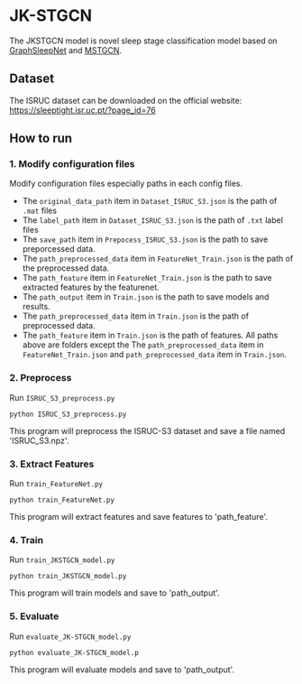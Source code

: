 # JK-STGCN

The JKSTGCN model is novel sleep stage classification model based on [GraphSleepNet](https://github.com/ziyujia/GraphSleepNet) and [MSTGCN](https://github.com/ziyujia/MSTGCN).

## Dataset
The ISRUC dataset can be downloaded on the official website: https://sleeptight.isr.uc.pt/?page_id=76

## How to run

### 1. Modify configuration files
Modify configuration files especially paths in each config files.
- The `original_data_path` item in `Dataset_ISRUC_S3.json` is the path of `.mat` files
- The `label_path` item in `Dataset_ISRUC_S3.json` is the path of `.txt` label files
- The `save_path` item in `Prepocess_ISRUC_S3.json` is the path to save preporcessed data.
- The `path_preprocessed_data` item in `FeatureNet_Train.json` is the path of the preprocessed data.
- The `path_feature` item in `FeatureNet_Train.json` is the path to save extracted features by the featurenet.
- The `path_output` item in `Train.json` is the path to save models and results.
- The `path_preprocessed_data` item in `Train.json` is the path of preprocessed data.
- The `path_feature` item  in `Train.json` is the path of features.
All paths above are folders except the The `path_preprocessed_data` item in `FeatureNet_Train.json` and `path_preprocessed_data` item in `Train.json`.

### 2. Preprocess
Run `ISRUC_S3_preprocess.py`

`python ISRUC_S3_preprocess.py`

This program will preprocess the ISRUC-S3 dataset and save a file named 'ISRUC_S3.npz'.

### 3. Extract Features
Run `train_FeatureNet.py`

`python train_FeatureNet.py`

This program will extract features and save features to 'path_feature'.

### 4. Train
Run `train_JKSTGCN_model.py`

`python train_JKSTGCN_model.py`

This program will train models and save to 'path_output'.

### 5. Evaluate
Run `evaluate_JK-STGCN_model.py`

`python evaluate_JK-STGCN_model.p`

This program will evaluate models and save to 'path_output'.
